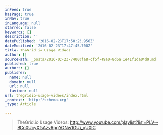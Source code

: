 ```yaml
---
inFeed: true
hasPage: true
inNav: true
inLanguage: null
starred: false
keywords: []
description: ''
datePublished: '2016-02-23T17:50:26.956Z'
dateModified: '2016-02-23T17:47:45.700Z'
title: TheGrid.io Usage Videos
author: []
sourcePath: _posts/2016-02-23-7400cfa8-cf5f-49a0-8d6a-1e41f1da04d9.md
published: true
authors: []
publisher:
  name: null
  domain: null
  url: null
  favicon: null
url: thegridio-usage-videos/index.html
_context: 'http://schema.org'
_type: Article

---
```

> TheGrid.io Usage Videos: http://www.youtube.com/playlist?list=PLV--BCn0UcyXfsAzv6pqYONw1GU\_qU0lC